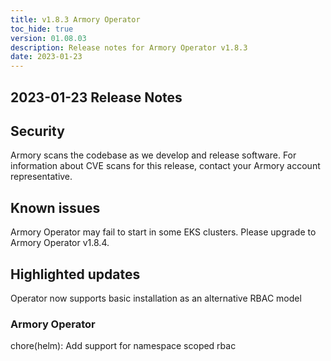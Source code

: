 ```yaml
---
title: v1.8.3 Armory Operator
toc_hide: true
version: 01.08.03
description: Release notes for Armory Operator v1.8.3
date: 2023-01-23
---
```


## 2023-01-23 Release Notes

## Security

Armory scans the codebase as we develop and release software. For information about CVE scans for this release, contact your Armory account representative.

## Known issues

Armory Operator may fail to start in some EKS clusters. Please upgrade to Armory Operator v1.8.4.  

## Highlighted updates

Operator now supports basic installation as an alternative RBAC model

### Armory Operator

chore(helm): Add support for namespace scoped rbac